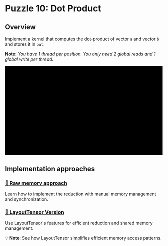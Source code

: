 # Puzzle 10: Dot Product

## Overview
Implement a kernel that computes the dot-product of vector `a` and vector `b` and stores it in `out`.

**Note:** _You have 1 thread per position. You only need 2 global reads and 1 global write per thread._

![Dot product visualization](./media/videos/720p30/puzzle_10_viz.gif)

## Implementation approaches

### [🔰 Raw memory approach](./raw.md)
Learn how to implement the reduction with manual memory management and synchronization.

### [📐 LayoutTensor Version](./layout_tensor.md)
Use LayoutTensor's features for efficient reduction and shared memory management.

💡 **Note**: See how LayoutTensor simplifies efficient memory access patterns.
